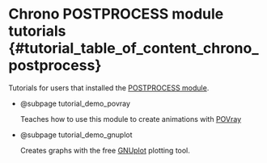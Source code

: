 Chrono POSTPROCESS module tutorials   {#tutorial_table_of_content_chrono_postprocess}
======================================

Tutorials for users that installed the 
[POSTPROCESS module](group__postprocess__module.html).

- @subpage  tutorial_demo_povray

  Teaches how to use this module to create animations with [POVray](http://www.povray.org)
  
  
- @subpage  tutorial_demo_gnuplot

  Creates graphs with the free [GNUplot](http://www.gnuplot.info/) plotting tool.